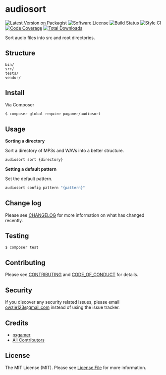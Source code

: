 # audiosort

[![Latest Version on Packagist][ico-version]][link-packagist]
[![Software License][ico-license]](LICENSE.md)
[![Build Status][ico-travis]][link-travis]
[![Style CI][ico-styleci]][link-styleci]
[![Code Coverage][ico-code-quality]][link-code-quality]
[![Total Downloads][ico-downloads]][link-downloads]

Sort audio files into src and root directories.

## Structure

```
bin/
src/
tests/
vendor/
```

## Install

Via Composer

``` bash
$ composer global require pxgamer/audiosort
```

## Usage

**Sorting a directory**

Sort a directory of MP3s and WAVs into a better structure.

```bash
audiosort sort {directory}
```

**Setting a default pattern**

Set the default pattern.

```bash
audiosort config pattern "{pattern}"
```

## Change log

Please see [CHANGELOG](CHANGELOG.md) for more information on what has changed recently.

## Testing

``` bash
$ composer test
```

## Contributing

Please see [CONTRIBUTING](CONTRIBUTING.md) and [CODE_OF_CONDUCT](CODE_OF_CONDUCT.md) for details.

## Security

If you discover any security related issues, please email owzie123@gmail.com instead of using the issue tracker.

## Credits

- [pxgamer][link-author]
- [All Contributors][link-contributors]

## License

The MIT License (MIT). Please see [License File](LICENSE.md) for more information.

[ico-version]: https://img.shields.io/packagist/v/pxgamer/audiosort.svg?style=flat-square
[ico-license]: https://img.shields.io/badge/license-MIT-brightgreen.svg?style=flat-square
[ico-travis]: https://img.shields.io/travis/pxgamer/audiosort/master.svg?style=flat-square
[ico-styleci]: https://styleci.io/repos/105045067/shield
[ico-code-quality]: https://img.shields.io/codecov/c/github/pxgamer/audiosort.svg?style=flat-square
[ico-downloads]: https://img.shields.io/packagist/dt/pxgamer/audiosort.svg?style=flat-square

[link-packagist]: https://packagist.org/packages/pxgamer/audiosort
[link-travis]: https://travis-ci.org/pxgamer/audiosort
[link-styleci]: https://styleci.io/repos/105045067
[link-code-quality]: https://codecov.io/gh/pxgamer/audiosort
[link-downloads]: https://packagist.org/packages/pxgamer/audiosort
[link-author]: https://github.com/pxgamer
[link-contributors]: ../../contributors
